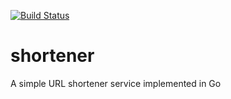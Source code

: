 [![Build Status](https://travis-ci.org/xwb1989/shortener.svg?branch=master)](https://travis-ci.org/xwb1989/shortener)
# shortener
A simple URL shortener service implemented in Go
